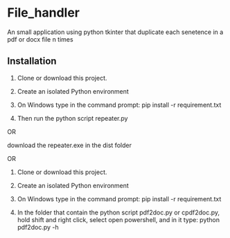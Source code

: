 # File_handler
 An small application using python tkinter that duplicate each senetence in a pdf or docx file n times

## Installation
1. Clone or download this project.

2. Create an isolated Python environment

3. On Windows type in the command prompt: pip install -r requirement.txt

4. Then run the python script repeater.py

OR

download the repeater.exe in the dist folder

OR

1. Clone or download this project.

2. Create an isolated Python environment

3. On Windows type in the command prompt: 
	pip install -r requirement.txt

4. In the folder that contain the python script pdf2doc.py or cpdf2doc.py, 
hold shift and right click, select open powershell, and in it type: 
	python pdf2doc.py -h


